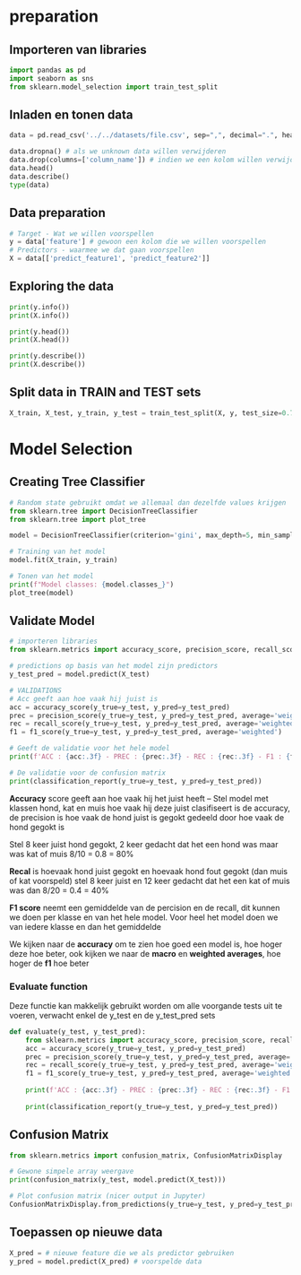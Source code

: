 # preparation
## Importeren van libraries
```python
import pandas as pd
import seaborn as sns
from sklearn.model_selection import train_test_split
```

## Inladen en tonen data
```python
data = pd.read_csv('../../datasets/file.csv', sep=",", decimal=".", header=None)

data.dropna() # als we unknown data willen verwijderen
data.drop(columns=['column_name']) # indien we een kolom willen verwijderen
data.head()
data.describe()
type(data)
```

## Data preparation
```python
# Target - Wat we willen voorspellen
y = data['feature'] # gewoon een kolom die we willen voorspellen
# Predictors - waarmee we dat gaan voorspellen
X = data[['predict_feature1', 'predict_feature2']]
```

## Exploring the data
```python
print(y.info())
print(X.info())

print(y.head())
print(X.head())

print(y.describe())
print(X.describe())
```

## Split data in TRAIN and TEST sets
```python
X_train, X_test, y_train, y_test = train_test_split(X, y, test_size=0.7, stratify=y) # Stratify is used so the classes for the tree are evenly spread as well
```

# Model Selection
## Creating Tree Classifier
```python
# Random state gebruikt omdat we allemaal dan dezelfde values krijgen
from sklearn.tree import DecisionTreeClassifier
from sklearn.tree import plot_tree

model = DecisionTreeClassifier(criterion='gini', max_depth=5, min_samples_split=5, random_state=42) # Deze opties zijn gewoon een voorbeeld, mogen weg BEHALVE gini

# Training van het model
model.fit(X_train, y_train)

# Tonen van het model
print(f"Model classes: {model.classes_}")
plot_tree(model)
```

## Validate Model 
```python
# importeren libraries
from sklearn.metrics import accuracy_score, precision_score, recall_score, f1_score, classification_report

# predictions op basis van het model zijn predictors
y_test_pred = model.predict(X_test)  

# VALIDATIONS
# Acc geeft aan hoe vaak hij juist is
acc = accuracy_score(y_true=y_test, y_pred=y_test_pred)  
prec = precision_score(y_true=y_test, y_pred=y_test_pred, average='weighted')  
rec = recall_score(y_true=y_test, y_pred=y_test_pred, average='weighted')  
f1 = f1_score(y_true=y_test, y_pred=y_test_pred, average='weighted')  

# Geeft de validatie voor het hele model
print(f'ACC : {acc:.3f} - PREC : {prec:.3f} - REC : {rec:.3f} - F1 : {f1:.3f}')  

# De validatie voor de confusion matrix
print(classification_report(y_true=y_test, y_pred=y_test_pred))
```
**Accuracy** score geeft aan hoe vaak hij het juist heeft – Stel model met klassen hond, kat en muis hoe vaak hij deze juist clasifiseert is de accuracy, de precision is hoe vaak de hond juist is gegokt gedeeld door hoe vaak de hond gegokt is

Stel 8 keer juist hond gegokt, 2 keer gedacht dat het een hond was maar was kat of muis 8/10 = 0.8 = 80%

**Recal** is hoevaak hond juist gegokt en hoevaak hond fout gegokt (dan muis of kat voorspeld) stel 8 keer juist en 12 keer gedacht dat het een kat of muis was dan 8/20 = 0.4 = 40%

**F1 score** neemt een gemiddelde van de percision en de recall, dit kunnen we doen per klasse en van het hele model. Voor heel het model doen we van iedere klasse en dan het gemiddelde

We kijken naar de **accuracy** om te zien hoe goed een model is, hoe hoger deze hoe beter, ook kijken we naar de **macro** en **weighted averages**, hoe hoger de **f1** hoe beter

### Evaluate function
Deze functie kan makkelijk gebruikt worden om alle voorgande tests uit te voeren, verwacht enkel de y_test en de y_test_pred sets
```python
def evaluate(y_test, y_test_pred):  
    from sklearn.metrics import accuracy_score, precision_score, recall_score, f1_score, classification_report  
    acc = accuracy_score(y_true=y_test, y_pred=y_test_pred)  
    prec = precision_score(y_true=y_test, y_pred=y_test_pred, average='weighted')  
    rec = recall_score(y_true=y_test, y_pred=y_test_pred, average='weighted')  
    f1 = f1_score(y_true=y_test, y_pred=y_test_pred, average='weighted')  
  
    print(f'ACC : {acc:.3f} - PREC : {prec:.3f} - REC : {rec:.3f} - F1 : {f1:.3f}')  
  
    print(classification_report(y_true=y_test, y_pred=y_test_pred))
```

## Confusion Matrix
```python
from sklearn.metrics import confusion_matrix, ConfusionMatrixDisplay

# Gewone simpele array weergave
print(confusion_matrix(y_test, model.predict(X_test)))

# Plot confusion matrix (nicer output in Jupyter) 
ConfusionMatrixDisplay.from_predictions(y_true=y_test, y_pred=y_test_pred, display_labels=model.classes_)
```

## Toepassen op nieuwe data
```python
X_pred = # nieuwe feature die we als predictor gebruiken
y_pred = model.predict(X_pred) # voorspelde data
```

